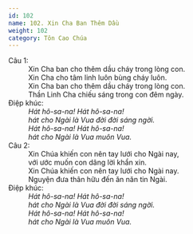```yaml
---
id: 102
name: 102. Xin Cha Ban Thêm Dầu
weight: 102
category: Tôn Cao Chúa
---
```

<dl><dt>Câu 1:</dt><dd data-verse="1">Xin Cha ban cho thêm dầu cháy trong lòng con. <br/>Xin Cha cho tâm linh luôn bùng cháy luôn. <br/>Xin Cha ban cho thêm dầu cháy trong lòng con. <br/>Thần Linh Cha chiếu sáng trong con đêm ngày. </dd><dt>Điệp khúc:</dt><dd data-chorus="1"><em>Hát hô-sa-na! Hát hô-sa-na! <br/>hát cho Ngài là Vua đời đời sáng ngời. <br/>Hát hô-sa-na! Hát hô-sa-na! <br/>hát cho Ngài là Vua muôn Vua. </em></dd><dt>Câu 2:</dt><dd data-verse="2">Xin Chúa khiến con nên tay lưới cho Ngài nay, <br/>với ước muốn con dâng lời khẩn xin. <br/>Xin Chúa khiến con nên tay lưới cho Ngài nay. <br/>Nguyện đưa thân hữu đến ăn năn tin Ngài. </dd><dt>Điệp khúc:</dt><dd data-chorus="1"><em>Hát hô-sa-na! Hát hô-sa-na! <br/>hát cho Ngài là Vua đời đời sáng ngời. <br/>Hát hô-sa-na! Hát hô-sa-na! <br/>hát cho Ngài là Vua muôn Vua. </em></dd></dl>
